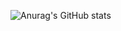 ![Anurag's GitHub stats](https://github-readme-stats.vercel.app/api?username=pureYao&show_icons=true&theme=radical)
